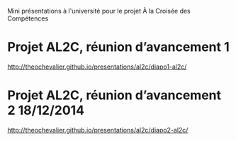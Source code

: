 
Mini présentations à l'université pour le projet À la Croisée des Compétences

Projet AL2C, réunion d’avancement 1
====================

http://theochevalier.github.io/presentations/al2c/diapo1-al2c/


Projet AL2C, réunion d’avancement 2 18/12/2014
====================
http://theochevalier.github.io/presentations/al2c/diapo2-al2c/
